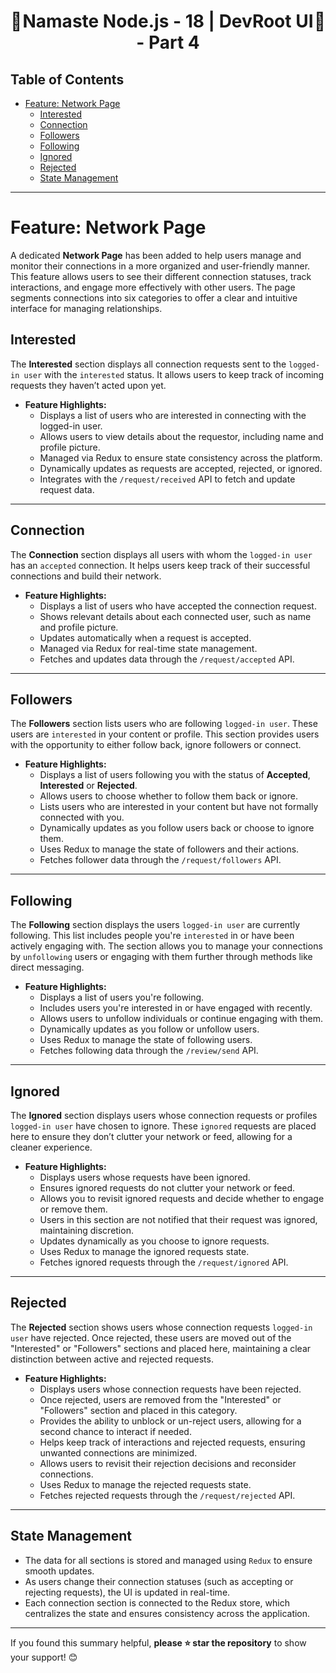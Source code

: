 <h1 style="text-align: center; display: flex; justify-content: space-between;">
  🚀 <span>Namaste Node.js - 18 | DevRoot UI - Part 4</span> 🚀
</h1>

## Table of Contents

- [Feature: Network Page](#feature-network-page)
  - [Interested](#interested)
  - [Connection](#connection)
  - [Followers](#followers)
  - [Following](#following)
  - [Ignored](#ignored)
  - [Rejected](#rejected)
  - [State Management](#state-management)

---

# Feature: Network Page

A dedicated **Network Page** has been added to help users manage and monitor their connections in a more organized and user-friendly manner. This feature allows users to see their different connection statuses, track interactions, and engage more effectively with other users. The page segments connections into six categories to offer a clear and intuitive interface for managing relationships.

## Interested

The **Interested** section displays all connection requests sent to the `logged-in user` with the `interested` status. It allows users to keep track of incoming requests they haven’t acted upon yet.

- **Feature Highlights:**
  - Displays a list of users who are interested in connecting with the logged-in user.
  - Allows users to view details about the requestor, including name and profile picture.
  - Managed via Redux to ensure state consistency across the platform.
  - Dynamically updates as requests are accepted, rejected, or ignored.
  - Integrates with the `/request/received` API to fetch and update request data.

---

## Connection

The **Connection** section displays all users with whom the `logged-in user` has an `accepted` connection. It helps users keep track of their successful connections and build their network.

- **Feature Highlights:**
  - Displays a list of users who have accepted the connection request.
  - Shows relevant details about each connected user, such as name and profile picture.
  - Updates automatically when a request is accepted.
  - Managed via Redux for real-time state management.
  - Fetches and updates data through the `/request/accepted` API.

---

## Followers

The **Followers** section lists users who are following `logged-in user`. These users are `interested` in your content or profile. This section provides users with the opportunity to either follow back, ignore followers or connect.

- **Feature Highlights:**
  - Displays a list of users following you with the status of **Accepted**, **Interested** or **Rejected**.
  - Allows users to choose whether to follow them back or ignore.
  - Lists users who are interested in your content but have not formally connected with you.
  - Dynamically updates as you follow users back or choose to ignore them.
  - Uses Redux to manage the state of followers and their actions.
  - Fetches follower data through the `/request/followers` API.

---

## Following

The **Following** section displays the users `logged-in user` are currently following. This list includes people you're `interested` in or have been actively engaging with. The section allows you to manage your connections by `unfollowing` users or engaging with them further through methods like direct messaging.

- **Feature Highlights:**
  - Displays a list of users you're following.
  - Includes users you're interested in or have engaged with recently.
  - Allows users to unfollow individuals or continue engaging with them.
  - Dynamically updates as you follow or unfollow users.
  - Uses Redux to manage the state of following users.
  - Fetches following data through the `/review/send` API.

---

## Ignored

The **Ignored** section displays users whose connection requests or profiles `logged-in user` have chosen to ignore. These `ignored` requests are placed here to ensure they don’t clutter your network or feed, allowing for a cleaner experience.

- **Feature Highlights:**
  - Displays users whose requests have been ignored.
  - Ensures ignored requests do not clutter your network or feed.
  - Allows you to revisit ignored requests and decide whether to engage or remove them.
  - Users in this section are not notified that their request was ignored, maintaining discretion.
  - Updates dynamically as you choose to ignore requests.
  - Uses Redux to manage the ignored requests state.
  - Fetches ignored requests through the `/request/ignored` API.

---

## Rejected

The **Rejected** section shows users whose connection requests `logged-in user` have rejected. Once rejected, these users are moved out of the "Interested" or "Followers" sections and placed here, maintaining a clear distinction between active and rejected requests.

- **Feature Highlights:**
  - Displays users whose connection requests have been rejected.
  - Once rejected, users are removed from the "Interested" or "Followers" section and placed in this category.
  - Provides the ability to unblock or un-reject users, allowing for a second chance to interact if needed.
  - Helps keep track of interactions and rejected requests, ensuring unwanted connections are minimized.
  - Allows users to revisit their rejection decisions and reconsider connections.
  - Uses Redux to manage the rejected requests state.
  - Fetches rejected requests through the `/request/rejected` API.

---

## State Management

- The data for all sections is stored and managed using `Redux` to ensure smooth updates.
- As users change their connection statuses (such as accepting or rejecting requests), the UI is updated in real-time.
- Each connection section is connected to the Redux store, which centralizes the state and ensures consistency across the application.

---

If you found this summary helpful, **please ⭐ star the repository** to show your support! 😊

